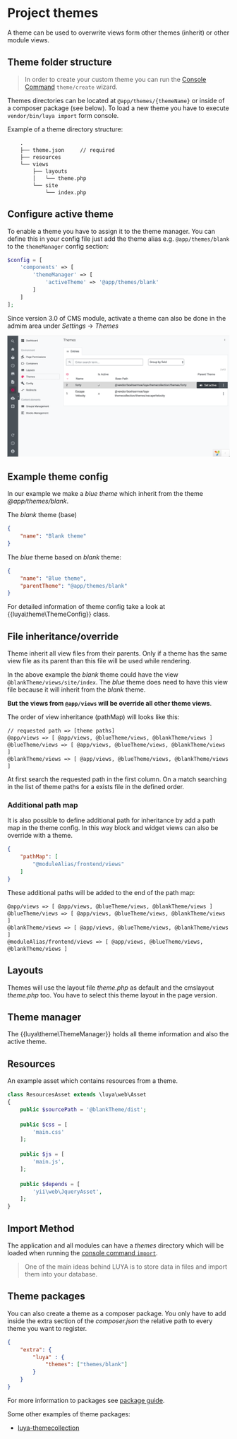 # Project themes

A theme can be used to overwrite views form other themes (inherit) or other module views.

## Theme folder structure

> In order to create your custom theme you can run the [Console Command](luya-console.md) `theme/create` wizard.

Themes directories can be located at `@app/themes/{themeName}` or inside of a composer package (see below). To load a new theme you have to execute `vendor/bin/luya import` form console.

Example of a theme directory structure:

```
    .
    ├── theme.json     // required
    ├── resources
    └── views
        ├── layouts
        │   └── theme.php
        └── site
            └── index.php   
```

## Configure active theme

To enable a theme you have to assign it to the theme manager. You can define this in your config file just add the theme alias e.g. `@app/themes/blank` to the `themeManager` config section:

```php
$config = [
    'components' => [
        'themeManager' => [
            'activeTheme' => '@app/themes/blank'
        ]
    ]
];
``` 

Since version 3.0 of CMS module, activate a theme can also be done in the admim area under *Settings* -> *Themes*

![theme-management](https://raw.githubusercontent.com/luyadev/luya/master/docs/guide/img/theme-management.png "LUYA theme management")

## Example theme config

In our example we make a *blue theme* which inherit from the theme *@app/themes/blank*.

The *blank* theme (base)

```json
{
    "name": "Blank theme"
}
```

The *blue* theme based on *blank* theme:

```json
{
    "name": "Blue theme",
    "parentTheme": "@app/themes/blank"
}
```

For detailed information of theme config take a look at {{luya\theme\ThemeConfig}} class.

## File inheritance/override

Theme inherit all view files from their parents. Only if a theme has the same view file as its parent than this file will be used while rendering.

In the above example the *blank* theme could have the view `@blankTheme/views/site/index`. The *blue* theme does need to have this view file because it will inherit from the *blank* theme.

**But the views from `@app/views` will be override all other theme views**.

The order of view inheritance (pathMap) will looks like this:

```
// requested path => [theme paths]
@app/views => [ @app/views, @blueTheme/views, @blankTheme/views ]
@blueTheme/views => [ @app/views, @blueTheme/views, @blankTheme/views ]
@blankTheme/views => [ @app/views, @blueTheme/views, @blankTheme/views ]
```

At first search the requested path in the first column. 
On a match searching in the list of theme paths for a exists file in the defined order.

### Additional path map

It is also possible to define additional path for inheritance by add a path map in the theme config.
In this way block and widget views can also be override with a theme.

```json
{
    "pathMap": [
        "@moduleAlias/frontend/views"
    ]
}
```

These additional paths will be added to the end of the path map:

```
@app/views => [ @app/views, @blueTheme/views, @blankTheme/views ]
@blueTheme/views => [ @app/views, @blueTheme/views, @blankTheme/views ]
@blankTheme/views => [ @app/views, @blueTheme/views, @blankTheme/views ]
@moduleAlias/frontend/views => [ @app/views, @blueTheme/views, @blankTheme/views ]
```

## Layouts

Themes will use the layout file *theme.php* as default and the cmslayout *theme.php* too. You have to select this theme layout in the page version.

## Theme manager

The {{luya\theme\ThemeManager}} holds all theme information and also the active theme.

## Resources

An example asset which contains resources from a theme.

```php
class ResourcesAsset extends \luya\web\Asset
{
    public $sourcePath = '@blankTheme/dist';
    
    public $css = [
        'main.css'
    ];

    public $js = [
        'main.js',
    ];

    public $depends = [
        'yii\web\JqueryAsset',
    ];
}
```

## Import Method

The application and all modules can have a *themes* directory which will be loaded when running the [console command `import`](luya-console.md). 

> One of the main ideas behind LUYA is to store data in files and import them into your database.

## Theme packages

You can also create a theme as a composer package.
You only have to add inside the extra section of the *composer.json* the relative path to every theme you want to register.

```json
{
    "extra": {
        "luya" : {
            "themes": ["themes/blank"]
        }
    }
}
```

For more information to packages see [package guide](luya-package-dev.md).

Some other examples of theme packages:

+ [luya-themecollection](https://github.com/boehsermoe/luya-themecollection)
